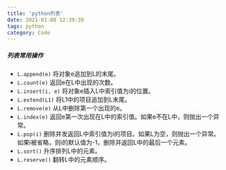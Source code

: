 ```yaml
---
title: 'python列表'
date: 2021-01-08 12:39:39
tags: python
category: Code
---
```


##### 列表常用操作
* `L.append(e)`
将对象e追加到L的末尾。
* `L.count(e)`
返回e在L中出现的次数。
* `L.insert(i, e)`
将对象e插入L中索引值为i的位置。<!-- more -->
* `L.extend(L1)`
将L1中的项目追加到L末尾。
* `L.remove(e)`
从L中删除第一个出现的e。
* `L.index(e)`
返回e第一次出现在L中的索引值。如果e不在L中，则抛出一个异常。
* `L.pop(i)`
删除并发返回L中索引值为i的项目。如果L为空，则抛出一个异常。如果i被省略，则i的默认值为-1，删除并返回L中的最后一个元素。
* `L.sort()`
升序排列L中的元素。
* `L.reserve()`
翻转L中的元素顺序。  

